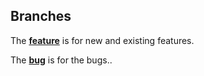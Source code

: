 Branches
--------

The **[feature](https://github.com/Scythiant/Aecor/tree/feature)** is for new and existing features.

The **[bug](https://github.com/Scythiant/Aecor/tree/bug)** is for the bugs..
